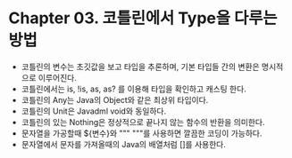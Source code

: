 # Chapter 03. 코틀린에서 Type을 다루는 방법
- 코틀린의 변수는 초깃값을 보고 타입을 추론하며, 기본 타입들 간의 변환은 명시적으로 이루어진다.
- 코틀린에서는 is, !is, as, as? 를 이용해 타입을 확인하고 캐스팅 한다.
- 코틀린의 Any는 Java의 Object와 같은 최상위 타입이다.
- 코틀린의 Unit은 Javadml void와 동일하다.
- 코틀린의 있는 Nothing은 정상적으로 끝나지 않는 함수의 반환을 의미한다.
- 문자열을 가공할때 ${변수}와 """ """를 사용하면 깔끔한 코딩이 가능하다.
- 문자열에서 문자를 가져올때의 Java의 배열처럼 []를 사용한다.